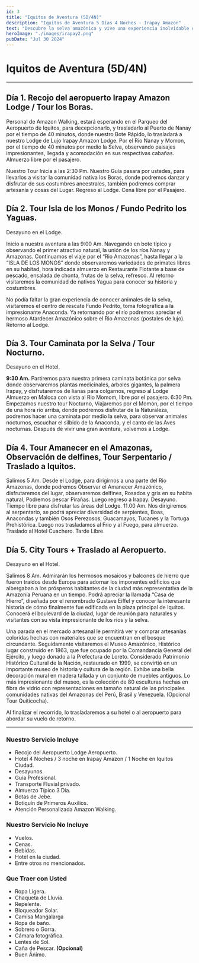 ```yaml
---
id: 3
title: "Iquitos de Aventura (5D/4N)"
description: "Iquitos de Aventura 5 Días 4 Noches - Irapay Amazon"
text: "Descubre la selva amazónica y vive una experiencia inolvidable donde la exploración, la naturaleza y la emoción convergen."
heroImage: "./images/irapay2.png"
pubDate: "Jul 30 2024"
---
```


# Iquitos de Aventura (5D/4N)

---

## Día 1. Recojo del aeropuerto Irapay Amazon Lodge / Tour los Boras.

Personal de Amazon Walking, estará esperando en el Parqueo del Aeropuerto de Iquitos, para decepcionarlo, y trasladarlo al Puerto de Nanay por el tiempo de 40 minutos, donde nuestro Bote Rápido, lo trasladará a nuestro Lodge de Lujo Irapay Amazon Lodge. Por el Rio Nanay y Momon, por el tiempo de 40 minutos por medio la Selva, observando paisajes impresionantes, llegada y acomodación en sus respectivas cabañas. Almuerzo libre por el pasajero.

Nuestro Tour Inicia a las 2:30 Pm. Nuestro Guía pasara por ustedes, para llevarlos a visitar la comunidad nativa los Boras, donde podremos danzar y disfrutar de sus costumbres ancestrales, también podremos comprar artesanía y cosas del Lugar. Regreso al Lodge. Cena libre por el Pasajero.

## Día 2. Tour Isla de los Monos / Fundo Pedrito los Yaguas.

Desayuno en el Lodge.

Inicio a nuestra aventura a las 9:00 Am. Navegando en bote típico y observando el primer atractivo natural, la unión de los ríos Nanay y Amazonas. Continuamos el viaje por el “Rio Amazonas”, hasta llegar a la “ISLA DE LOS MONOS” donde observaremos variedades de primates libres en su habitad, hora indicada almuerzo en Restaurante Flotante a base de pescado, ensalada de chonta, frutas de la selva, refresco. Al retorno visitaremos la comunidad de nativos Yagua para conocer su historia y costumbres.

No podía faltar la gran experiencia de conocer animales de la selva, visitaremos el centro de rescate Fundo Pedrito, toma fotográfica a la impresionante Anaconda. Ya retornando por el río podremos apreciar el hermoso Atardecer Amazónico sobre el Rio Amazonas (postales de lujo). Retorno al Lodge.

## Día 3. Tour Caminata por la Selva / Tour Nocturno.

Desayuno en el Hotel.

**9:30 Am.** Partiremos para nuestra primera caminata botánica por selva donde observaremos plantas medicinales, arboles gigantes, la palmera Irapay, y disfrutaremos de lianas para colgarnos, regreso al Lodge Almuerzo en Maloca con vista al Rio Momom, libre por el pasajero. 6:30 Pm. Empezamos nuestro tour Nocturno, Viajaremos por el Momon, por el tiempo de una hora rio arriba, donde podremos disfrutar de la Naturaleza, podremos hacer una caminata por medio la selva, para observar animales nocturnos, escuchar el silbido de la Anaconda, y el canto de las Aves nocturnas. Después de vivir una gran aventura, volvemos a Lodge.

## Día 4. Tour Amanecer en el Amazonas, Observación de delfines, Tour Serpentario / Traslado a Iquitos.

Salimos 5 Am. Desde el Lodge, para dirigirnos a una parte del Rio Amazonas, donde podremos Observar el Amanecer Amazónico, disfrutaremos del lugar, observaremos delfines, Rosados y gris en su habita natural, Podremos pescar Pirañas. Luego regreso a Irapay. Desayuno. Tiempo libre para disfrutar las áreas del Lodge. 11.00 Am. Nos dirigiremos al serpentario, se podrá apreciar diversidad de serpientes, Boas, Anacondas y también Osos Perezosos, Guacamayos, Tucanes y la Tortuga Prehistórica. Luego nos trasladamos al Frio y al Fuego, para almuerzo. Traslado al Hotel Cuachero. Tarde Libre.

## Día 5. City Tours + Traslado al Aeropuerto.

Desayuno en el Hotel.

Salimos 8 Am. Admirarán los hermosos mosaicos y balcones de hierro que fueron traídos desde Europa para adornar los imponentes edificios que albergaban a los prósperos habitantes de la ciudad más representativa de la Amazonía Peruana en un tiempo. Podrá apreciar la llamada “Casa de Hierro”, diseñada por el renombrado Gustave Eiffel y conocer la interesante historia de cómo finalmente fue edificada en la plaza principal de Iquitos. Conocerá el boulevard de la ciudad, lugar de reunión para naturales y visitantes con su vista impresionante de los ríos y la selva.

Una parada en el mercado artesanal le permitirá ver y comprar artesanías coloridas hechas con materiales que se encuentran en el bosque circundante. Seguidamente visitaremos el Museo Amazónico, Histórico lugar construido en 1863, que fue ocupado por la Comandancia General del Ejército, y luego donado a la Prefectura de Loreto. Considerado Patrimonio Histórico Cultural de la Nación, restaurado en 1999, se convirtió en un importante museo de historia y cultura de la región. Exhibe una bella decoración mural en madera tallada y un conjunto de muebles antiguos. Lo más impresionante del museo, es la colección de 80 esculturas hechas en fibra de vidrio con representaciones en tamaño natural de las principales comunidades nativas del Amazonas del Perú, Brasil y Venezuela. (Opcional Tour Quiticocha).

Al finalizar el recorrido, lo trasladaremos a su hotel o al aeropuerto para abordar su vuelo de retorno.

---

### Nuestro Servicio Incluye

- Recojo del Aeropuerto Lodge Aeropuerto.
- Hotel 4 Noches / 3 noche en Irapay Amazon / 1 Noche en Iquitos Ciudad.
- Desayunos.
- Guía Profesional.
- Transporte Fluvial privado.
- Almuerzo Típico 3 Dia.
- Botas de Jebe.
- Botiquín de Primeros Auxilios.
- Atención Personalizada Amazon Walking.

### Nuestro Servicio No Incluye

- Vuelos.
- Cenas.
- Bebidas.
- Hotel en la ciudad.
- Entre otros no mencionados.

### Que Traer con Usted

- Ropa Ligera.
- Chaqueta de Lluvia.
- Repelente.
- Bloqueador Solar.
- Camisa Mangalarga
- Ropa de baño.
- Sobrero o Gorra.
- Cámara fotográfica.
- Lentes de Sol.
- Caña de Pescar. **(Opcional)**
- Buen Ánimo.
